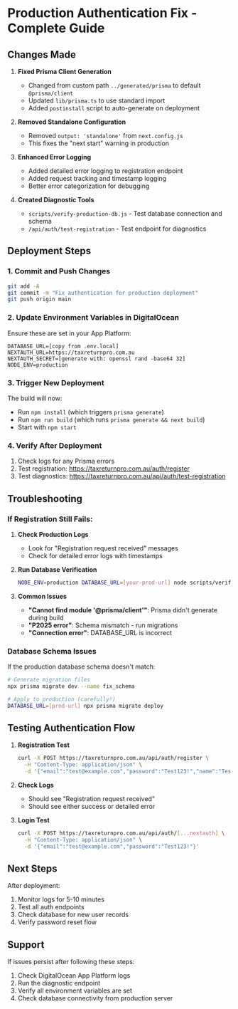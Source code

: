 # Production Authentication Fix - Complete Guide

## Changes Made

1. **Fixed Prisma Client Generation**
   - Changed from custom path `../generated/prisma` to default `@prisma/client`
   - Updated `lib/prisma.ts` to use standard import
   - Added `postinstall` script to auto-generate on deployment

2. **Removed Standalone Configuration**
   - Removed `output: 'standalone'` from `next.config.js`
   - This fixes the "next start" warning in production

3. **Enhanced Error Logging**
   - Added detailed error logging to registration endpoint
   - Added request tracking and timestamp logging
   - Better error categorization for debugging

4. **Created Diagnostic Tools**
   - `scripts/verify-production-db.js` - Test database connection and schema
   - `/api/auth/test-registration` - Test endpoint for diagnostics

## Deployment Steps

### 1. Commit and Push Changes
```bash
git add -A
git commit -m "Fix authentication for production deployment"
git push origin main
```

### 2. Update Environment Variables in DigitalOcean

Ensure these are set in your App Platform:
```
DATABASE_URL=[copy from .env.local]
NEXTAUTH_URL=https://taxreturnpro.com.au
NEXTAUTH_SECRET=[generate with: openssl rand -base64 32]
NODE_ENV=production
```

### 3. Trigger New Deployment

The build will now:
- Run `npm install` (which triggers `prisma generate`)
- Run `npm run build` (which runs `prisma generate && next build`)
- Start with `npm start`

### 4. Verify After Deployment

1. Check logs for any Prisma errors
2. Test registration: https://taxreturnpro.com.au/auth/register
3. Test diagnostics: https://taxreturnpro.com.au/api/auth/test-registration

## Troubleshooting

### If Registration Still Fails:

1. **Check Production Logs**
   - Look for "Registration request received" messages
   - Check for detailed error logs with timestamps

2. **Run Database Verification**
   ```bash
   NODE_ENV=production DATABASE_URL=[your-prod-url] node scripts/verify-production-db.js
   ```

3. **Common Issues**
   - **"Cannot find module '@prisma/client'"**: Prisma didn't generate during build
   - **"P2025 error"**: Schema mismatch - run migrations
   - **"Connection error"**: DATABASE_URL is incorrect

### Database Schema Issues

If the production database schema doesn't match:
```bash
# Generate migration files
npx prisma migrate dev --name fix_schema

# Apply to production (carefully!)
DATABASE_URL=[prod-url] npx prisma migrate deploy
```

## Testing Authentication Flow

1. **Registration Test**
   ```bash
   curl -X POST https://taxreturnpro.com.au/api/auth/register \
     -H "Content-Type: application/json" \
     -d '{"email":"test@example.com","password":"Test123!","name":"Test User"}'
   ```

2. **Check Logs**
   - Should see "Registration request received"
   - Should see either success or detailed error

3. **Login Test**
   ```bash
   curl -X POST https://taxreturnpro.com.au/api/auth/[...nextauth] \
     -H "Content-Type: application/json" \
     -d '{"email":"test@example.com","password":"Test123!"}'
   ```

## Next Steps

After deployment:
1. Monitor logs for 5-10 minutes
2. Test all auth endpoints
3. Check database for new user records
4. Verify password reset flow

## Support

If issues persist after following these steps:
1. Check DigitalOcean App Platform logs
2. Run the diagnostic endpoint
3. Verify all environment variables are set
4. Check database connectivity from production server